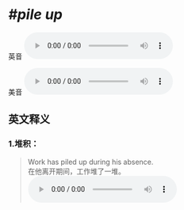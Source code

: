 # ***\#pile up*** 
英音
<audio src="./media/pile up1_AAC.aac" controls="controls"></audio>

美音
<audio src="./media/pile up2_AAC.aac" controls="controls"></audio>



  

英文释义
---
### 1.**堆积：**  

 > Work has piled up during his absence.   
 > 在他离开期间，工作堆了一堆。    
<audio src="./media/pile-5.aac" controls="controls"></audio>


